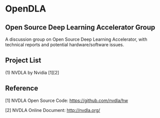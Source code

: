 # OpenDLA
## Open Source Deep Learning Accelerator Group

A discussion group on Open Source Deep Learning Accelerator, with technical reports and potential hardware/software issues.

## Project List
(1) NVDLA by Nvidia [1][2]


## Reference
[1] NVDLA Open Source Code: https://github.com/nvdla/hw

[2] NVDLA Online Document: http://nvdla.org/
